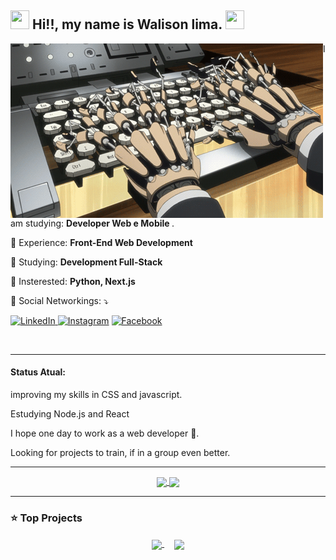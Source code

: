 <h2 align = "left"> <img src="https://ik.imagekit.io/dxszffuuh8/wave_tObQfF_Zn.gif" height=30px width=30px> 
  Hi!!, my name is Walison lima. 
  <img src="https://ik.imagekit.io/dxszffuuh8/Pet-Github_-t0pUv0q3.gif" height=30px width=30px> </h2>
  
  <img src="./imgs/progresso.gif" margin-right="300px" min-width="500px" max-width="500px" width="500px" align="left">
  
<p align = left> I am studying: <strong> Developer Web e Mobile </strong>. </p>

<p align = "left"> 🚀 Experience: <strong> Front-End Web Development </strong> </p>
<p align = "left"> 📝 Studying: <strong> Development Full-Stack </strong> </p>
<p align = "left"> 📝 Insterested: <strong>Python, Next.js </strong> </p>

<p align = "left"> 💬 Social Networkings: ⤵️ </p>

<p align="left">
  <a href="https://www.linkedin.com/in/walison-lima-050929162/"><img src="https://img.shields.io/badge/LinkedIn-%230077B5.svg?&style=flat-square&logo=linkedin&logoColor=white" alt="LinkedIn">
  </a>
  <a href="https://www.instagram.com/gr.walison/"><img src="https://img.shields.io/badge/Instagram-%23E4405F.svg?&style=flat-square&logo=instagram&logoColor=white" alt="Instagram"></a>
  <a href="https://www.facebook.com/walison.lima.3511/"><img src="https://img.shields.io/badge/Facebook-%231877F2.svg?&style=flat-square&logo=facebook&logoColor=white" alt="Facebook">
  </a>
</p>
<br>

---

#### Status Atual:
<p align = "left"> improving my skills in CSS and javascript.</p>
<p align = "left"> Estudying Node.js and React</p>
<p align = "left"> I hope one day to work as a web developer 🤔.</p>
<p align = "left"> Looking for projects to train, if in a group even better.</p>

---

<p align="center">
  <a href="https://github.com/gwalisonls">
    <img
      align="center"
      width="410px"
      src = "https://github-readme-stats.vercel.app/api?username=gwalisonls&show_icons=true&icon_color=0f0&theme=highcontrast&include_all_commits=true&count_private=true"
    />
  </a>
  <a href="https://github.com/anuraghazra/github-readme-stats">
    <img
      align="center"
      width="410px"
      src = "https://github-readme-stats.vercel.app/api/top-langs/?username=gwalisonls&layout=compact&theme=highcontrast"
    />
  </a>
</p>

---

### ⭐ Top Projects

<p align="center">
  <a href="https://github.com/gwalisonls/Site-Journey">
    <img
    width="410px"
    align="center"
    src="https://github-readme-stats.vercel.app/api/pin/?username=gwalisonls&repo=Site-Journey&title_color=ff0&icon_color=0f0&theme=highcontrast" />
  </a>
  &nbsp; &nbsp;
  <a href="https://github.com/gwalisonls/SnakeGame-v1.0">
    <img
    width="410px"
    align="center"
    src="https://github-readme-stats.vercel.app/api/pin/?username=gwalisonls&repo=SnakeGame-v1.0&title_color=ff0&icon_color=0f0&theme=highcontrast" />
  </a>
</p>
